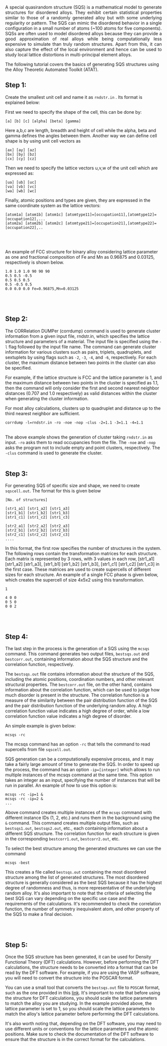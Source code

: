 <p align="justify">
A special quasirandom structure (SQS) is a mathematical model to generate structures for disordered alloys. They exhibit certain statistical properties similar to those of a randomly generated alloy but with some underlying regularity or pattern. The SQS can mimic the disordered behavior in a single configuration in a small number of atoms (~100 atoms for five components). SQSs are often used to model disordered alloys because they can provide a good approximation of real alloys while being computationally less expensive to simulate than truly random structures. Apart from this, it can also capture the effect of the local environment and hence can be used to study local lattice distortions in multi-principal element alloys.
</p>

The following tutorial covers the basics of generating SQS structures using the Alloy Theoretic Automated Toolkit (ATAT).<br>


## Step 1:
Create the smallest unit cell and name it as `rndstr.in` . Its format is explained below:

First we need to specify the shape of the cell, this can be done by:
```
[a] [b] [c] [alpha] [beta] [gamma] 
```
Here a,b,c are length, breadth and height of cell while the alpha, beta and gamma defines the angles between them. 
Another way we can define cell shape is by using unit cell vectors as
```
[ax] [ay] [az]
[bx] [by] [bz] 
[cx] [cy] [cz] 
```
Then we need to specify the lattice vectors u,v,w of the unit cell which are expressed as:
```
[ua] [ub] [uc] 
[va] [vb] [vc] 
[wa] [wb] [wc]
```
Finally, atomic positions and types are given, they are expressed in the same coordinate system as the lattice vectors:
```
[atom1a] [atom1b] [atom1c] [atomtype11]=[occupation11],[atomtype12]=[occupation12],... 
[atom2a] [atom2b] [atom2c] [atomtype21]=[occupation21],[atomtype22]=[occupation22],.. 
```
<br>
<br>

An example of FCC structure for binary alloy considering lattice parameter as one and fractional composition of Fe and Mn as 0.96875 and 0.03125, respectively is shown below. <br>

```
1.0 1.0 1.0 90 90 90 
0.5 0.5 -0.5 
0.5 0.5 0.5 
0.5 -0.5 0.5 
0.0 0.0 0.0 Fe=0.96875,Mn=0.03125
```
<br>
<br>


## Step 2:
The CORRelation DUMPer (corrdump) command is used to generate cluster information from a given input file, rndstr.in, which specifies the lattice structure and parameters of a material. The input file is specified using the `-l` flag followed by the input file name. The command can generate cluster information for various clusters such as pairs, triplets, quadruplets, and sextuplets by using flags such as `-2`, `-3`, `-4`, and `-6`, respectively. For each cluster, the maximum distance between two points in the cluster can also be specified.

For example, if the lattice structure is FCC and the lattice parameter is 1, and the maximum distance between two points in the cluster is specified as 1.1, then the command will only consider the first and second nearest neighbor distances (0.707 and 1.0 respectively) as valid distances within the cluster when generating the cluster information.

For most alloy calculations, clusters up to quadruplet and distance up to the third nearest neighbor are sufficient.  <br>

<code>corrdump -l=rndstr.in -ro -noe -nop -clus -2=1.1 -3=1.1 -4=1.1 </code>
<br>

The above example shows the generation of cluster taking `rndstr.in` as input. `-ro` asks them to read occupancies from the file. The `-noe` and `-nop` asks the program not to include empty and point clusters, respectively. The `-clus` command is used to generate the cluster. 
<br>
<br>


## Step 3:
For generating SQS of specific size and shape, we need to create `sqscell.out`. The format for this is given below <br>

```
[No. of structures] 

[str1_a1] [str1_a2] [str1_a3] 
[str1_b1] [str1_b2] [str1_b3] 
[str1_c1] [str1_c2] [str1_c3] 

[str2_a1] [str2_a2] [str2_a3] 
[str2_b1] [str2_b2] [str2_b3] 
[str2_c1] [str2_c2] [str2_c3] 
.... 
```
In this format, the first row specifies the number of structures in the system. The following rows contain the transformation matrices for each structure. Each matrix is represented by 3 rows, with 3 values in each row, [str1_a1] [str1_a2] [str1_a3], [str1_b1] [str1_b2] [str1_b3], [str1_c1] [str1_c2] [str1_c3] in the first case. These matrices are used to create supercells of different sizes for each structure. An example of a single FCC phase is given below, which creates the supercell of size 4x5x2 using this transformation. 

```
1 

4 0 0
0 5 0
0 0 2
```
<br>
<br>


## Step 4:
The last step in the process is the generation of a SQS using the `mcsqs` command. This command generates two output files, `bestsqs.out` and `bestcorr.out`, containing information about the SQS structure and the correlation function, respectively.

The `bestsqs.out` file contains information about the structure of the SQS, including the atomic positions, coordination numbers, and other relevant structural properties. The `bestcorr.out` file, on the other hand, contains information about the correlation function, which can be used to judge how much disorder is present in the structure. The correlation function is a measure of the similarity between the pair distribution function of the SQS and the pair distribution function of the underlying random alloy. A high correlation function value indicates a high degree of order, while a low correlation function value indicates a high degree of disorder.

An simple example is given below:

```
mcsqs -rc
```

The mcsqs command has an option `-rc` that tells the command to read supercells from file `sqscell.out`.

SQS generation can be a computationally expensive process, and it may take a fairly large amount of time to generate the SQS. In order to speed up the process, the command has an option `-ip=[integer]` which allows to run multiple instances of the mcsqs command at the same time. This option takes an integer as an input, specifying the number of instances that will be run in parallel. An example of how to use this option is:

```
mcsqs -rc -ip=1 &
mcsqs -rc -ip=2 &
...
```

Above command creates multiple instances of the `mcsqs` command with different instance IDs (1, 2, etc.) and runs them in the background using the `&` command. This command creates multiple output files, such as `bestsqs1.out`, `bestsqs2.out`, etc., each containing information about a different SQS structure. The correlation function for each structure is given in the corresponding `bestcorr1.out`, `bestcorr2.out`, etc.

To select the best structure among the generated structures we can use the command

```
mcsqs -best
```

This creates a file called `bestsqs.out` containing the most disordered structure among the list of generated structures. The most disordered structure is generally considered as the best SQS because it has the highest degree of randomness and thus, is more representative of the underlying random alloy. It's also important to note that the criteria of selecting the best SQS can vary depending on the specific use case and the requirements of the calculations. It's recommended to check the correlation function, the number of symmetry inequivalent atom, and other property of the SQS to make a final decision.

<br>
<br>

## Step 5:
Once the SQS structure has been generated, it can be used for Density Functional Theory (DFT) calculations. However, before performing the DFT calculations, the structure needs to be converted into a format that can be read by the DFT software. For example, if you are using the VASP software, you will need to convert the structure into the POSCAR format.

You can use a small tool that converts the `bestsqs.out` file to `POSCAR` format, such as the one provided in this <a href="https://github.com/albert-hzbn/sqs_to_poscar" target="_blank">link</a>. It's important to note that before using the structure for DFT calculations, you should scale the lattice parameters to match the alloy you are studying. In the example provided above, the lattice parameter is set to 1, so you should scale the lattice parameters to match the alloy's lattice parameter before performing the DFT calculations.

It's also worth noting that, depending on the DFT software, you may need to use different units or conventions for the lattice parameters and the atomic positions. Make sure to check the documentation of the DFT software to ensure that the structure is in the correct format for the calculations.

